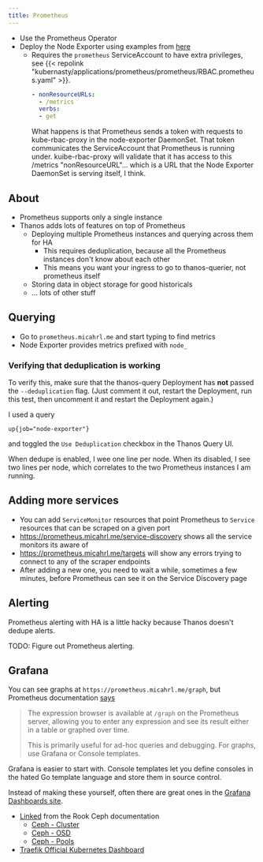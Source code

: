 ```yaml
---
title: Prometheus
---
```


* Use the Prometheus Operator
* Deploy the Node Exporter using examples from [here](https://github.com/prometheus-operator/kube-prometheus/tree/main/manifests)
  * Requires the `prometheus` ServiceAccount to have extra privileges,
    see {{< repolink "kubernasty/applications/prometheus/prometheus/RBAC.prometheus.yaml" >}}.
    ```yaml
    - nonResourceURLs:
      - /metrics
      verbs:
      - get
    ```
    What happens is that Prometheus sends a token with requests to kube-rbac-proxy in the node-exporter DaemonSet.
    That token communicates the ServiceAccount that Prometheus is running under.
    kuibe-rbac-proxy will validate that it has access to this /metrics "nonResourceURL"...
    which is a URL that the Node Exporter DaemonSet is serving itself, I think.

## About

* Prometheus supports only a single instance
* Thanos adds lots of features on top of Prometheus
  * Deploying multiple Prometheus instances and querying across them for HA
    * This requires deduplication, because all the Prometheus instances don't know about each other
    * This means you want your ingress to go to thanos-querier, not prometheus itself
  * Storing data in object storage for good historicals
  * ... lots of other stuff

## Querying

* Go to `prometheus.micahrl.me` and start typing to find metrics
* Node Exporter provides metrics prefixed with `node_`

### Verifying that deduplication is working

To verify this, make sure that the thanos-query Deployment has **not** passed the `--deduplication` flag.
(Just comment it out, restart the Deployment, run this test, then uncomment it and restart the Deployment again.)

I used a query

```promql
up{job="node-exporter"}
```

and toggled the `Use Deduplication` checkbox in the Thanos Query UI.

When dedupe is enabled, I wee one line per node.
When its disabled, I see two lines per node,
which correlates to the two Prometheus instances I am running.

## Adding more services

* You can add `ServiceMonitor` resources that point Prometheus to `Service` resources that can be scraped on a given port
* <https://prometheus.micahrl.me/service-discovery> shows all the service monitors its aware of
* <https://prometheus.micahrl.me/targets> will show any errors trying to connect to any of the scraper endpoints
* After adding a new one, you need to wait a while, sometimes a few minutes, before Prometheus can see it on the Service Discovery page

## Alerting

Prometheus alerting with HA is a little hacky because Thanos doesn't dedupe alerts.

TODO: Figure out Prometheus alerting.

## Grafana

You can see graphs at `https://prometheus.micahrl.me/graph`,
but Prometheus documentation [says](https://prometheus.io/docs/visualization/browser/)

> The expression browser is available at `/graph` on the Prometheus server, allowing you to enter any expression and see its result either in a table or graphed over time.
>
> This is primarily useful for ad-hoc queries and debugging. For graphs, use Grafana or Console templates.

Grafana is easier to start with.
Console templates let you define consoles in the hated Go template language and store them in source control.

Instead of making these yourself,
often there are great ones in the [Grafana Dashboards site](https://grafana.com/grafana/dashboards/).

* [Linked](https://rook.io/docs/rook/latest-release/Storage-Configuration/Monitoring/ceph-monitoring/#grafana-dashboards) from the Rook Ceph documentation
  * [Ceph - Cluster](https://grafana.com/grafana/dashboards/2842)
  * [Ceph - OSD](https://grafana.com/grafana/dashboards/5336)
  * [Ceph - Pools](https://grafana.com/grafana/dashboards/5342)
* [Traefik Official Kubernetes Dashboard](https://grafana.com/grafana/dashboards/17347-traefik-official-kubernetes-dashboard/)
